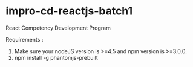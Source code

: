 # impro-cd-reactjs-batch1
React Competency Development Program

Requirements :
1. Make sure your nodeJS version is >=4.5 and npm version is >=3.0.0.
2. npm install -g phantomjs-prebuilt
